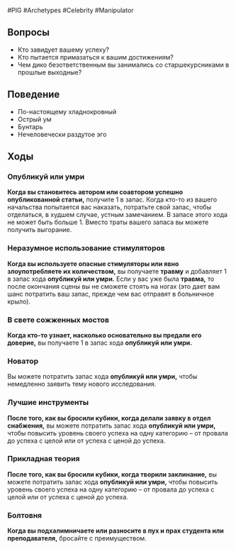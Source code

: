 #PIG  #Archetypes #Celebrity #Manipulator 

## Вопросы
* Кто завидует вашему успеху?  
* Кто пытается примазаться к вашим  достижениям?  
* Чем дико безответственным вы занимались  со старшекурсниками в прошлые выходные? 

## Поведение
- По-настоящему хладнокровный
- Острый ум
- Бунтарь
- Нечеловечески раздутое эго

## Ходы
### Опубликуй или умри
**Когда вы становитесь автором или соавтором успешно опубликованной статьи,** получите 1 в запас. Когда кто-то из вашего начальства попытается вас наказать, потратьте свой запас, чтобы отделаться, в худшем случае, устным замечанием.
В запасе этого хода не может быть больше 1.
Вместо траты вашего запаса вы можете получить выгорание.
### Неразумное использование стимуляторов
**Когда вы используете опасные стимуляторы или явно злоупотребляете их количеством,** вы получаете **травму** и добавляет 1 в запас хода **опубликуй или умри.**
Если у вас уже была **травма,** то после окончания сцены вы не сможете стоять на ногах (это дает вам шанс потратить ваш запас, прежде чем вас отправят в больничное крыло).
### В свете сожженных мостов
**Когда кто-то узнает, насколько основательно вы предали его доверие,** вы получаете 1 в запас хода **опубликуй или умри.**
### Новатор
Вы можете потратить запас хода **опубликуй или умри,** чтобы немедленно заявить тему нового исследования.
### Лучшие инструменты
**После того, как вы бросили кубики, когда делали заявку в отдел снабжения,** вы можете потратить запас хода **опубликуй или умри,** чтобы повысить уровень своего успеха на одну категорию – от провала до успеха с целой или от успеха с ценой до успеха.
### Прикладная теория
**После того, как вы бросили кубики, когда творили заклинание,** вы можете потратить запас хода **опубликуй или умри,** чтобы повысить уровень своего успеха на одну категорию – от провала до успеха с целой или от успеха с ценой до успеха.
### Болтовня
**Когда вы подхалимничаете или разносите в пух и прах студента или преподавателя,** бросайте с преимуществом.